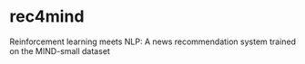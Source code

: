 # rec4mind
Reinforcement learning meets NLP: A news recommendation system trained on the MIND-small dataset
